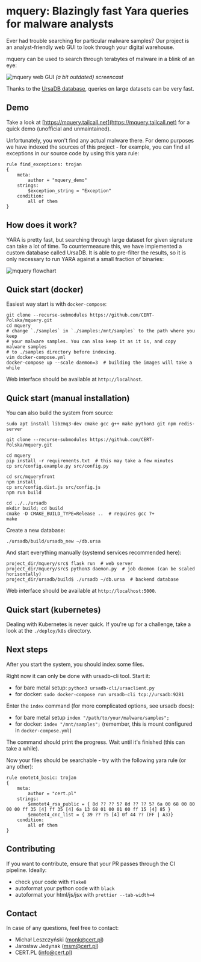 # mquery: Blazingly fast Yara queries for malware analysts

Ever had trouble searching for particular malware samples? Our project is an analyst-friendly web GUI to look through your digital warehouse.

mquery can be used to search through terabytes of malware in a blink of an eye:

![mquery web GUI](docs/mquery-web-ui.gif?raw=1)
_(a bit outdated) screencast_

Thanks to the [UrsaDB database](https://github.com/CERT-Polska/ursadb), queries on large datasets can be very fast.

## Demo

Take a look at [https://mquery.tailcall.net](https://mquery.tailcall.net) for a quick demo (unofficial and unmaintained).

Unfortunately, you won't find any actual malware there. For demo purposes we
have indexed the sources of this project - for example, you can find all exceptions
in our source code by using this yara rule:

```
rule find_exceptions: trojan
{
    meta:
        author = "mquery_demo"
    strings:
        $exception_string = "Exception"
    condition:
        all of them
}
```

## How does it work?

YARA is pretty fast, but searching through large dataset for given signature can take a lot of time. To countermeasure this, we have implemented a custom database called UrsaDB. It is able to pre-filter the results, so it is only necessary to run YARA against a small fraction of binaries:

![mquery flowchart](docs/mquery-flowchart.png?raw=1)

## Quick start (docker)

Easiest way start is with `docker-compose`:

```
git clone --recurse-submodules https://github.com/CERT-Polska/mquery.git
cd mquery
# change `./samples` in `./samples:/mnt/samples` to the path where you keep
# your malware samples. You can also keep it as it is, and copy malware samples
# to ./samples directory before indexing.
vim docker-compose.yml
docker-compose up --scale daemon=3  # building the images will take a while
```

Web interface should be available at `http://localhost`.

## Quick start (manual installation)

You can also build the system from source:

```
sudo apt install libzmq3-dev cmake gcc g++ make python3 git npm redis-server

git clone --recurse-submodules https://github.com/CERT-Polska/mquery.git

cd mquery
pip install -r requirements.txt  # this may take a few minutes
cp src/config.example.py src/config.py

cd src/mqueryfront
npm install
cp src/config.dist.js src/config.js
npm run build

cd ../../ursadb
mkdir build; cd build
cmake -D CMAKE_BUILD_TYPE=Release ..  # requires gcc 7+
make
```

Create a new database:

```
./ursadb/build/ursadb_new ~/db.ursa
```

And start everything manually (systemd services recommended here):

```
project_dir/mquery/src$ flask run  # web server
project_dir/mquery/src$ python3 daemon.py  # job daemon (can be scaled horisontally)
project_dir/ursadb/build$ ./ursadb ~/db.ursa  # backend database
```

Web interface should be available at `http://localhost:5000`.

## Quick start (kubernetes)

Dealing with Kubernetes is never quick. If you're up for a challenge, take a look
at the `./deploy/k8s` directory.

## Next steps

After you start the system, you should index some files.

Right now it can only be done with ursadb-cli tool. Start it:

- for bare metal setup: `python3 ursadb-cli/ursaclient.py`
- for docker: `sudo docker-compose run ursadb-cli tcp://ursadb:9281`

Enter the `index` command (for more complicated options, see ursadb docs):

- for bare metal setup `index "/path/to/your/malware/samples";`
- for docker: `index "/mnt/samples";` (remember, this is mount configured in `docker-compose.yml`)

The command should print the progress. Wait until it's finished (this can take a while).

Now your files should be searchable - try with the following yara rule (or any other):

```
rule emotet4_basic: trojan
{
    meta:
        author = "cert.pl"
    strings:
        $emotet4_rsa_public = { 8d ?? ?? 5? 8d ?? ?? 5? 6a 00 68 00 80 00 00 ff 35 [4] ff 35 [4] 6a 13 68 01 00 01 00 ff 15 [4] 85 }
        $emotet4_cnc_list = { 39 ?? ?5 [4] 0f 44 ?? (FF | A3)}
    condition:
        all of them
}
```

## Contributing

If you want to contribute, ensure that your PR passes through the CI pipeline. Ideally:

 - check your code with `flake8`
 - autoformat your python code with `black`
 - autoformat your html/js/jsx with `prettier --tab-width=4`

## Contact

In case of any questions, feel free to contact:

- Michał Leszczyński (monk@cert.pl)
- Jarosław Jedynak (msm@cert.pl)
- CERT.PL (info@cert.pl)
